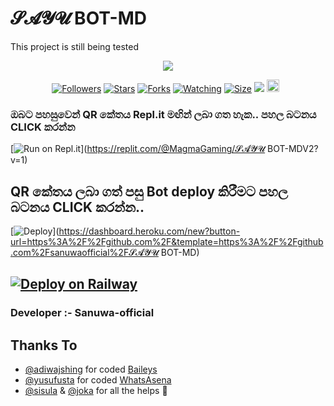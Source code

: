 # 𝓢𝓐𝓨𝓤 BOT-MD
This project is still being tested
<p align="center"> <a href="github.com/sanuwaofficial"><img align="center" src="https://telegra.ph/file/85fe740b2385a55178500.jpg"/></a>
 <p align="center">
<a href="https://github.com/sanuwaofficial/𝓢𝓐𝓨𝓤 BOT-MD"><img title="Followers" src="https://img.shields.io/github/followers/sanuwaofficial?e=flat-square"></a>
<a href="https://github.com/sanuwaofficial/𝓢𝓐𝓨𝓤 BOT-MD/stargazers/"><img title="Stars" src="https://img.shields.io/github/stars/sanuwaofficial/𝓢𝓐𝓨𝓤 BOT-MD?color=blue&style=flat-square"></a>
<a href="https://github.com/sanuwaofficial/𝓢𝓐𝓨𝓤 BOT-MD/network/members"><img title="Forks" src="https://img.shields.io/github/forks/sanuwaofficial/𝓢𝓐𝓨𝓤 BOT-MD?color=red&style=flat-square"></a>
<a href="https://github.com/sanuwaofficial/𝓢𝓐𝓨𝓤 BOT-MD/watchers"><img title="Watching" src="https://img.shields.io/github/watchers/sanuwaofficial/𝓢𝓐𝓨𝓤 BOT-MD?label=Watchers&color=blue&style=flat-square"></a>
<a href="https://github.com/sanuwaofficial/𝓢𝓐𝓨𝓤 BOT-MD"><img title="Size" src="https://img.shields.io/github/repo-size/sanuwaofficial/𝓢𝓐𝓨𝓤 BOT-MD?style=flat-square&color=green"></a>
<a href="https://hits.seeyoufarm.com"><img src="https://hits.seeyoufarm.com/api/count/incr/badge.svg?url=https://github.com/sanuwaofficial/𝓢𝓐𝓨𝓤 BOT-MD&count_bg=%2379C83D&title_bg=%23555555&icon=probot.svg&icon_color=%2300FF6D&title=hits&edge_flat=false"/></a>
<a href="https://github.com/sanuwaofficial/𝓢𝓐𝓨𝓤 BOT-MD/graphs/commit-activity"><img height="20" src="https://img.shields.io/badge/Maintained%3F-yes-green.svg"></a>&nbsp;&nbsp;
</p>
<p align='center'>
    </p>
    
  ### ඔබට පහසුවෙන් QR කේතය Repl.it මඟින් ලබා ගත හැක.. පහල බටනය CLICK කරන්න

[![Run on Repl.it](https://repl.it/badge/github/quiec/whatsasena)](https://replit.com/@MagmaGaming/𝓢𝓐𝓨𝓤 BOT-MDV2?v=1)

## QR කේතය ලබා ගත් පසු Bot deploy කිරීමට පහල බටනය CLICK කරන්න..
[![Deploy](https://www.herokucdn.com/deploy/button.svg)](https://dashboard.heroku.com/new?button-url=https%3A%2F%2Fgithub.com%2F&template=https%3A%2F%2Fgithub.com%2Fsanuwaofficial%2F𝓢𝓐𝓨𝓤 BOT-MD)

[![Deploy on Railway](https://railway.app/button.svg)](https://railway.app/new/template/yP_YCd?referralCode=VN3jQs)
---------------------------------   

 ###  Developer :- Sanuwa-official 

## Thanks To
- [@adiwajshing](https://github.com/adiwajshing/) for coded [Baileys](https://github.com/adiwajshing/Baileys) 
- [@yusufusta](https://github.com/yusufusta/) for coded [WhatsAsena](https://github.com/yusufusta/WhatsAsena) 
- [@sisula](https://github.com/sisula/) & [@joka](https://github.com/MrJoka-Thejaka/) for all the helps 🤝
 
  
 
